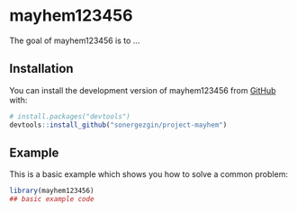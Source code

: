 
# mayhem123456

<!-- badges: start -->
<!-- badges: end -->

The goal of mayhem123456 is to ...

## Installation

You can install the development version of mayhem123456 from [GitHub](https://github.com/) with:

``` r
# install.packages("devtools")
devtools::install_github("sonergezgin/project-mayhem")
```

## Example

This is a basic example which shows you how to solve a common problem:

``` r
library(mayhem123456)
## basic example code
```

